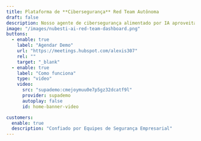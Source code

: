 ```yaml
---
title: Plataforma de **Cibersegurança** Red Team Autônoma
draft: false
description: Nosso agente de cibersegurança alimentado por IA aproveita os frameworks MITRE ATT&CK e OWASP para identificar, validar e priorizar continuamente vulnerabilidades com precisão cirúrgica — minimizando substancialmente os falsos positivos enquanto gera automaticamente patches antes que as ameaças escalem.
image: "/images/nubesti-ai-red-team-dashboard.png"
buttons:
  - enable: true
    label: "Agendar Demo"
    url: "https://meetings.hubspot.com/alexis307"
    rel: ""
    target: "_blank"
  - enable: true
    label: "Como funciona"
    type: "video"
    video:
      src: "supademo:cmejoymuu0e7p5gz32dcatf9l"
      provider: supademo
      autoplay: false
      id: home-banner-video

customers:
  enable: true
  description: "Confiado por Equipes de Segurança Empresarial"
---
```

